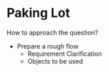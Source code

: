 # Paking Lot

How to approach the question?
- Prepare a rough flow
    - Requirement Clarification
    - Objects to be used
